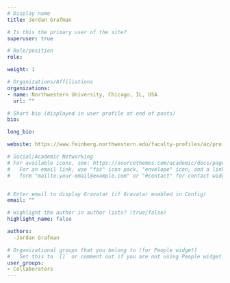 ```yaml
---
# Display name
title: Jordan Grafman

# Is this the primary user of the site?
superuser: true

# Role/position
role: 

weight: 1

# Organizations/Affiliations
organizations:
- name: Northwestern University, Chicago, IL, USA 
  url: ""

# Short bio (displayed in user profile at end of posts)
bio:

long_bio:

website: https://www.feinberg.northwestern.edu/faculty-profiles/az/profile.html?xid=26439

# Social/Academic Networking
# For available icons, see: https://sourcethemes.com/academic/docs/page-builder/#icons
#   For an email link, use "fas" icon pack, "envelope" icon, and a link in the
#   form "mailto:your-email@example.com" or "#contact" for contact widget.


# Enter email to display Gravatar (if Gravatar enabled in Config)
email: ""

# Highlight the author in author lists? (true/false)
highlight_name: false

authors:
  -Jordan Grafman

# Organizational groups that you belong to (for People widget)
#   Set this to `[]` or comment out if you are not using People widget.
user_groups:
- Collaborators
---
```

